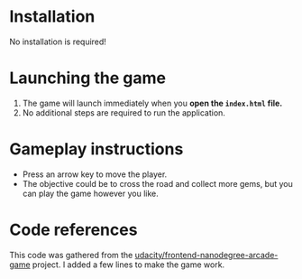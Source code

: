 # Installation
No installation is required!

# Launching the game
1. The game will launch immediately when you **open the `index.html` file.**
2. No additional steps are required to run the application.

# Gameplay instructions
- Press an arrow key to move the player.
- The objective could be to cross the road and collect more gems, but you can play the game however you like.

# Code references
This code was gathered from the [udacity/frontend-nanodegree-arcade-game](https://github.com/udacity/frontend-nanodegree-arcade-game) project.  I added a few lines to make the game work.
